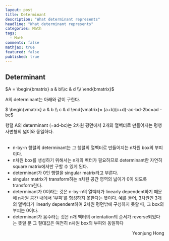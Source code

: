 ```yaml
---
layout: post
title: Determinant
description: "What determinant represents"
headline: "What determinant represents"
categories: Math
tags: 
  - Math
comments: false
mathjax: true
featured: false
published: true
---
```

## Determinant

$A = \begin{bmatrix} a & b\\\c & d \\\
\end{bmatrix}$

A의 determinant는 아래와 같이 구한다.

$ \begin{vmatrix} a & b \\\ c & d \end{vmatrix}= (a+b)(c+d)-ac-bd-2bc=ad - bc$ <br>

행렬 A의 determinant (=ad-bc)는 2차원 평면에서 2개의 열벡터로 만들어지는 평행사변형의 넓이와 동일하다. <br><br>

- n-by-n 행렬의 determinant는 그 행렬의 열벡터로 만들어지는 n차원 box의 부피이다.
- n차원 box를 생성하기 위해서는 n개의 벡터가 필요하므로 determinant란 자연히 square matrix에서만 구할 수 있게 된다.
- determinant가 0인 행렬을 singular matrix라고 부른다. 
- singular matrix가 transform하는 n차원 공간 영역의 넓이가 0이 되도록 transform한다. 
- determinant가 0이라는 것은 n-by-n의 열벡터가 linearly dependent하기 때문에 n차원 공간 내에서 '부피'를 형성하지 못한다는 뜻이다. 예를 들어, 3차원인 3개의 열벡터가 linearly dependent하여 2차원 평면밖에 구성하지 못할 때, 그 box의 부피는 0이다. 
- determinant가 음수라는 것은 n개 벡터의 orientation의 순서가 reverse되었다는 뜻일 뿐 그 절대값은 여전히 n차원 box의 부피와 동일하다 <br>




<p align="right"> Yeonjung Hong <p>
